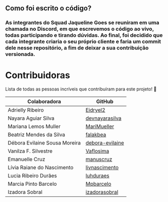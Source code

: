 ## Como foi escrito o código?

### As integrantes do Squad Jaqueline Goes se reuniram em uma chamada no Discord, em que escrevemos o código ao vivo, todas participando e tirando dúvidas. Ao final, foi decidido que cada integrante criaria o seu próprio cliente e faria um commit dele nesse repositório, a fim de deixar a sua contribuição versionada.

# Contribuidoras

Lista de todas as pessoas incríveis que contribuíram para este projeto! 🚀

| Colaboradora                                   | GitHub                                     |
| ---------------------------------------------- | ------------------------------------------ |
| Adrielly Ribeiro                               | [Eidryel2](https://github.com/Eidryel2)   |
| Nayara Aguiar Silva                            | [devnayarasilva](https://github.com/devnayarasilva) |
| Mariana Lemos Muller                           | [MariMueller](https://github.com/MariMueller) |
| Beatriz Mendes da Silva                        | [falakbea](https://github.com/falakbea)   |
| Débora Evilaine Sousa Moreira                   | [debora-evilaine](https://github.com/debora-evilaine) |
| Vanilza F. Silvestre                           | [Vaflosima](https://github.com/Vaflosima) |
| Emanuelle Cruz                                 | [manuscruz](https://github.com/manuscruz) |
| Lívia Raiane do Nascimento                     | [livnascimento](https://github.com/livnascimento) |
| Lucia Ribeiro Durães                           | [luhduraes](https://github.com/luhduraes) |
| Marcia Pinto Barcelo                            | [Mpbarcelo](https://github.com/Mpbarcelo) |
| Izadora Sobral                                 | [izadorasobral](https://github.com/izadorasobral) |
